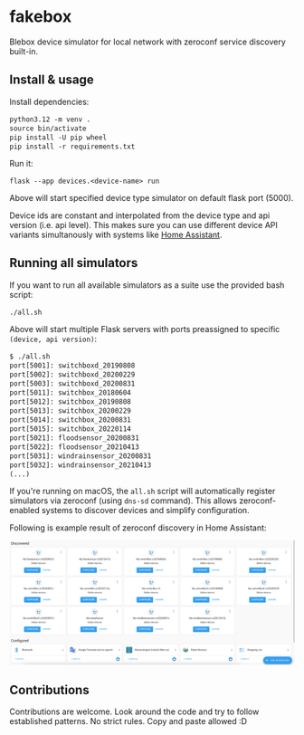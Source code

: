 # fakebox

Blebox device simulator for local network with zeroconf service discovery built-in.

## Install & usage

Install dependencies:

    python3.12 -m venv .
    source bin/activate
    pip install -U pip wheel
    pip install -r requirements.txt

Run it:

    flask --app devices.<device-name> run

Above will start specified device type simulator on default flask port (5000).

Device ids are constant and interpolated from the device type and api version (i.e. api
level). This makes sure you can use different device API variants simultanously with
systems like [Home Assistant](https://github.com/home-assistant).


## Running all simulators

If you want to run all available simulators as a suite use the provided bash script:

    ./all.sh

Above will start multiple Flask servers with ports preassigned to specific
`(device, api version)`:

    $ ./all.sh
    port[5001]: switchboxd_20190808
    port[5002]: switchboxd_20200229
    port[5003]: switchboxd_20200831
    port[5011]: switchbox_20180604
    port[5012]: switchbox_20190808
    port[5013]: switchbox_20200229
    port[5014]: switchbox_20200831
    port[5015]: switchbox_20220114
    port[5021]: floodsensor_20200831
    port[5022]: floodsensor_20210413
    port[5031]: windrainsensor_20200831
    port[5032]: windrainsensor_20210413
    (...)

If you're running on macOS, the `all.sh` script will automatically register simulators
via zeroconf (using `dns-sd` command). This allows zeroconf-enabled systems to discover
devices and simplify configuration.

Following is example result of zeroconf discovery in Home Assistant:

![home assistant zeroconf example](docs/example-homeassistant.png)


## Contributions

Contributions are welcome. Look around the code and try to follow established patterns.
No strict rules. Copy and paste allowed :D
